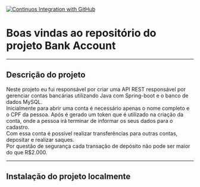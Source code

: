[![Continuos Integration with GitHub](https://github.com/Humberto-Bonadiman/bank-account/actions/workflows/docker-publish.yml/badge.svg)](https://github.com/Humberto-Bonadiman/bank-account/actions/workflows/docker-publish.yml)

# Boas vindas ao repositório do projeto Bank Account

---

## Descrição do projeto

Neste projeto eu fui responsável por criar uma API REST responsável por gerenciar contas bancárias utilizando Java com Spring-boot e o banco de dados MySQL.
</br>
Inicialmente para abrir uma conta é necessário apenas o nome completo e o CPF da pessoa. Após é gerado um token que é utilizado na criação da conta, onde a pessoa irá terminar de informar os seus dados para o cadastro.
</br>
Com essa conta é possível realizar transferências para outras contas, depositar e realizar saques.
</br>
Por questão de segurança cada transação de depósito não pode ser maior do que R$2.000.

---

## Instalação do projeto localmente
